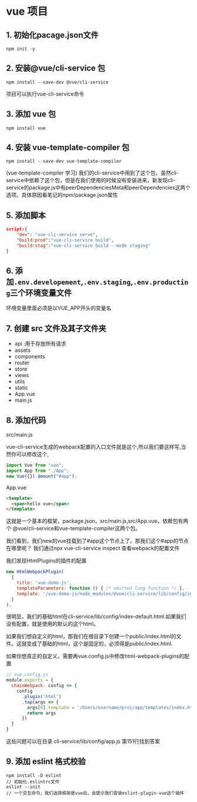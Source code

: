 # vue 项目

## 1. 初始化pacage.json文件

```shell
npm init -y
```

## 2. 安装@vue/cli-service 包
```shell
npm install --save-dev @vue/cli-service
```

项目可以执行vue-cli-service命令

## 3. 添加 vue 包
```shell
npm install vue
```

## 4. 安装 vue-template-compiler 包
```shell
npm install --save-dev vue-template-compiler
```
(vue-template-compiler 学习)
我们的cli-service中用到了这个包，虽然cli-service中依赖了这个包，但是在我们使用的时候没有安装进来，新发现cli-service的package.js中有peerDependenciesMeta和peerDependencies这两个选项。具体原因看笔记的npm/package.json属性

## 5. 添加脚本

```json
script:{
    "dev": "vue-cli-service serve",
    "build:prod":"vue-cli-service build",
    "build:stag":"vue-cli-service build --mode staging"
}
```

## 6. 添加`.env.developement`,`.env.staging`,`.env.producting`三个环境变量文件

环境变量里面必须是以VUE_APP开头的变量名


## 7. 创建 src 文件及其子文件夹
   - api :用于存放所有请求
   - assets
   - components
   - router
   - store
   - views
   - utils
   - static
   - App.vue
   - main.js
## 8. 添加代码
src/main.js

vue-cli-service生成的webpack配置的入口文件就是这个,所以我们要这样写,当然你可以修改这个,

```js
import Vue from "vue";
import App from "./App";
new Vue({}).$mount("#app");
```
App.vue
```html
<template>
  <span>hello vue</span>
</template>
```

这就是一个基本的框架，package.json，src/main.js,src/App.vue，依赖包有两个 @vue/cli-service和vue-template-compiler这两个包。

我们看到，我们new的vue挂载到了#app这个节点上了。那我们这个#app的节点在哪里呢？
我们通过npx vue-cli-service inspect 查看webpack的配置文件

我们发现HtmlPlugins的插件的配置
```js
new HtmlWebpackPlugin(
  {
    title: 'vue-demo-js',
    templateParameters: function () { /* omitted long function */ },
    template: '/vue-demo-js/node_modules/@vue/cli-service/lib/config/index-default.html'
  }
),
````
很明显，我们的基础html在cli-service/lib/config/index-default.html.如果我们没有配置，就是使用的默认的这个html。

如果我们想自定义的html，那我们在根目录下创建一个public/index.html的文件。这就变成了基础的html，这个是固定的，必须得是public/index.html.

如果你想真正的自定义，需要再vue.config.js中修改html-webpack-plugins的配置
```js
// vue.config.js
module.exports = {
  chainWebpack: config => {
    config
      .plugin('html')
      .tap(args => {
        args[0].template = '/Users/username/proj/app/templates/index.html'
        return args
      })
  }
}
```
这些问题可以在目录 cli-service/lib/config/app.js 第151行找到答案

## 9. 添加 eslint 格式校验

```shell
npm install -D eslint
// 初始化.eslintrc文件
eslint --init 
// 一个交互命令，我们选择框架是vue后，会提示我们安装eslint-plugin-vue这个插件
```
